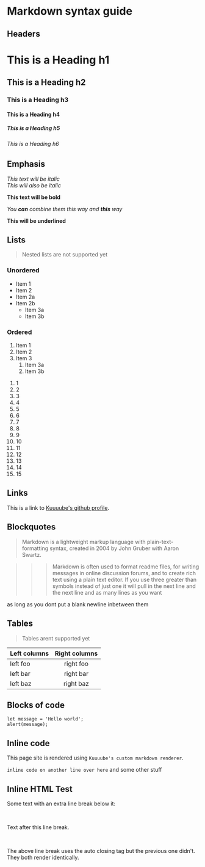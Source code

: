 # Markdown syntax guide

## Headers

# This is a Heading h1
## This is a Heading h2

### This is a Heading h3

#### This is a Heading h4

##### This is a Heading h5
###### This is a Heading h6

## Emphasis

*This text will be italic*  
_This will also be italic_

**This text will be bold**  

_You **can** combine them this way_
*and **this** way*

__This will be underlined__

## Lists

> Nested lists are not supported yet

### Unordered

* Item 1
* Item 2
* Item 2a
* Item 2b
    * Item 3a
    * Item 3b

### Ordered

1. Item 1
2. Item 2
3. Item 3
    1. Item 3a
    2. Item 3b

<!-- -->

1. 1
2. 2
3. 3
4. 4
5. 5
6. 6
7. 7
8. 8
9. 9
10. 10
11. 11
12. 12
13. 13
14. 14
15. 15

## Links

This is a link to [Kuuuube's github profile](https://github.com/Kuuuube).

## Blockquotes

> Markdown is a lightweight markup language with plain-text-formatting syntax, created in 2004 by John Gruber with Aaron Swartz.

>>> Markdown is often used to format readme files, for writing messages in online discussion forums, and to create rich text using a plain text editor.
If you use three greater than symbols instead of just one it will pull in the next line
and the next line
and as many lines as you want

as long as you dont put a blank newline inbetween them

## Tables

> Tables arent supported yet

| Left columns  | Right columns |
| ------------- |:-------------:|
| left foo      | right foo     |
| left bar      | right bar     |
| left baz      | right baz     |

## Blocks of code

```
let message = 'Hello world';
alert(message);
```

## Inline code

This page site is rendered using `Kuuuube's custom markdown renderer`.

`inline code on another line over here` and some other stuff

## Inline HTML Test

Some text with an extra line break below it:

<br>

Text after this line break.

</br>

The above line break uses the auto closing tag but the previous one didn't. They both render identically.
